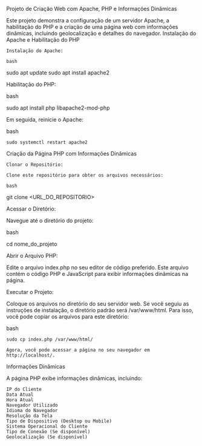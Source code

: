 Projeto de Criação Web com Apache, PHP e Informações Dinâmicas

Este projeto demonstra a configuração de um servidor Apache, a habilitação do PHP e a criação de uma página web com informações dinâmicas, incluindo geolocalização e detalhes do navegador.
Instalação do Apache e Habilitação do PHP

    Instalação do Apache:

    bash

sudo apt update
sudo apt install apache2

Habilitação do PHP:

bash

sudo apt install php libapache2-mod-php

Em seguida, reinicie o Apache:

bash

    sudo systemctl restart apache2

Criação da Página PHP com Informações Dinâmicas

    Clonar o Repositório:

    Clone este repositório para obter os arquivos necessários:

    bash

git clone <URL_DO_REPOSITORIO>

Acessar o Diretório:

Navegue até o diretório do projeto:

bash

cd nome_do_projeto

Abrir o Arquivo PHP:

Edite o arquivo index.php no seu editor de código preferido. Este arquivo contém o código PHP e JavaScript para exibir informações dinâmicas na página.

Executar o Projeto:

Coloque os arquivos no diretório do seu servidor web. Se você seguiu as instruções de instalação, o diretório padrão será /var/www/html. Para isso, você pode copiar os arquivos para este diretório:

bash

    sudo cp index.php /var/www/html/

    Agora, você pode acessar a página no seu navegador em http://localhost/.

Informações Dinâmicas

A página PHP exibe informações dinâmicas, incluindo:

    IP do Cliente
    Data Atual
    Hora Atual
    Navegador Utilizado
    Idioma do Navegador
    Resolução da Tela
    Tipo de Dispositivo (Desktop ou Mobile)
    Sistema Operacional do Cliente
    Tipo de Conexão (Se disponível)
    Geolocalização (Se disponível)
